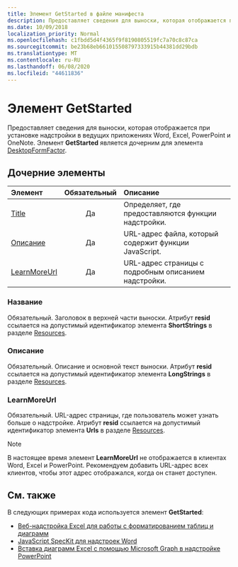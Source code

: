 ```yaml
---
title: Элемент GetStarted в файле манифеста
description: Предоставляет сведения для выноски, которая отображается при установке надстройки в ведущих приложениях Word, Excel, PowerPoint и OneNote.
ms.date: 10/09/2018
localization_priority: Normal
ms.openlocfilehash: c1fbdd5d4f4365f9f8190805519fc7a70c8c87ca
ms.sourcegitcommit: be23b68eb661015508797333915b44381dd29bdb
ms.translationtype: MT
ms.contentlocale: ru-RU
ms.lasthandoff: 06/08/2020
ms.locfileid: "44611836"
---
```

# <a name="getstarted-element"></a>Элемент GetStarted

Предоставляет сведения для выноски, которая отображается при установке надстройки в ведущих приложениях Word, Excel, PowerPoint и OneNote. Элемент **GetStarted** является дочерним для элемента [DesktopFormFactor](desktopformfactor.md).

## <a name="child-elements"></a>Дочерние элементы

| Элемент                       | Обязательный | Описание                                        |
|:------------------------------|:--------:|:---------------------------------------------------|
| [Title](#title)               | Да      | Определяет, где предоставляются функции надстройки.     |
| [Описание](#description)   | Да      | URL-адрес файла, который содержит функции JavaScript.|
| [LearnMoreUrl](#learnmoreurl) | Да       | URL-адрес страницы с подробным описанием надстройки.   |

### <a name="title"></a>Название 

Обязательный. Заголовок в верхней части выноски. Атрибут **resid** ссылается на допустимый идентификатор элемента **ShortStrings** в разделе [Resources](resources.md).

### <a name="description"></a>Описание

Обязательный. Описание и основной текст выноски. Атрибут **resid** ссылается на допустимый идентификатор элемента **LongStrings** в разделе [Resources](resources.md).

### <a name="learnmoreurl"></a>LearnMoreUrl

Обязательный. URL-адрес страницы, где пользователь может узнать больше о надстройке. Атрибут **resid** ссылается на допустимый идентификатор элемента **Urls** в разделе [Resources](resources.md).

> [!NOTE]
> В настоящее время элемент **LearnMoreUrl** не отображается в клиентах Word, Excel и PowerPoint. Рекомендуем добавить URL-адрес всех клиентов, чтобы этот адрес отображался, когда он станет доступен. 

## <a name="see-also"></a>См. также

В следующих примерах кода используется элемент **GetStarted**:

* [Веб-надстройка Excel для работы с форматированием таблиц и диаграмм](https://github.com/OfficeDev/Excel-Add-in-JavaScript-SalesTracker)
* [JavaScript SpecKit для надстроек Word](https://github.com/OfficeDev/Word-Add-in-JS-SpecKit)
* [Вставка диаграмм Excel с помощью Microsoft Graph в надстройке PowerPoint](https://github.com/OfficeDev/PowerPoint-Add-in-Microsoft-Graph-ASPNET-InsertChart)
